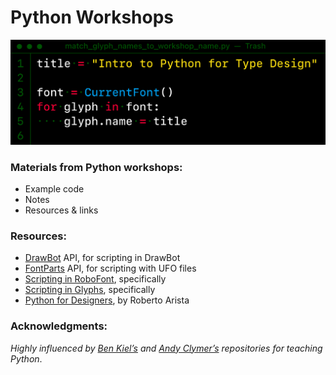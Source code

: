 # Python Workshops

<img src="./_images/workshop_banner.png">


### Materials from Python workshops:
- Example code
- Notes
- Resources & links

### Resources:
- [DrawBot](https://drawbot.com/content/shapes/primitives.html) API, for scripting in DrawBot
- [FontParts](https://fontparts.robotools.dev/en/stable/objectref/objects/index.html) API, for scripting with UFO files
- [Scripting in RoboFont](https://robofont.com/documentation/reference/fontparts/), specifically
- [Scripting in Glyphs](https://glyphsapp.com/learn/scripting-glyphs-part-1), specifically
- [Python for Designers](https://pythonfordesigners.com/), by Roberto Arista

### Acknowledgments:

*Highly influenced by [Ben Kiel’s](https://github.com/benkiel/python_workshops/tree/master) and [Andy Clymer’s](https://github.com/andyclymer/pythonworkshop) repositories for teaching Python*.